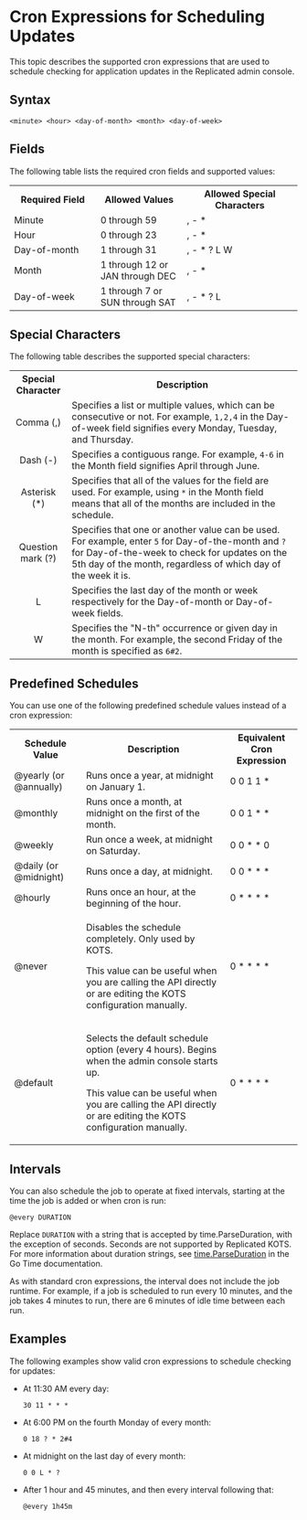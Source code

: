 # Cron Expressions for Scheduling Updates

This topic describes the supported cron expressions that are used to schedule checking for application updates in the Replicated admin console.

## Syntax

```
<minute> <hour> <day-of-month> <month> <day-of-week>
```

## Fields

The following table lists the required cron fields and supported values:

<table>
    <tr>
      <th width="30%">Required Field</th>
      <th width="30%">Allowed Values</th>
      <th width="40%">Allowed Special Characters</th>
    </tr>
    <tr>
      <td>Minute</td>
      <td>0 through 59</td>
      <td>, - * </td>
    </tr>
    <tr>
      <td>Hour</td>
      <td>0 through 23</td>
      <td>, - * </td>
    </tr>
    <tr>
      <td>Day-of-month</td>
      <td>1 through 31</td>
      <td>, - * ? L W </td>
    </tr>
    <tr>
      <td>Month</td>
      <td>1 through 12 or JAN through DEC</td>
      <td>, - * </td>
    </tr>
    <tr>
      <td>Day-of-week</td>
      <td>1 through 7 or SUN through SAT</td>
      <td>, - * ? L</td>
    </tr>
  </table>

## Special Characters

The following table describes the supported special characters:

<table>
    <tr>
      <th width="20%">Special Character</th>
      <th width="80%">Description</th>
    </tr>
    <tr>
      <td><center>Comma (,)</center></td>
      <td>Specifies a list or multiple values, which can be consecutive or not. For example, <code>1,2,4</code> in the Day-of-week field signifies every Monday, Tuesday, and Thursday.</td>
    </tr>
    <tr>
      <td><center>Dash (-)</center></td>
      <td>Specifies a contiguous range. For example, <code>4-6</code> in the Month field signifies April through June.</td>
    </tr>
    <tr>
      <td><center>Asterisk (*)</center></td>
      <td>Specifies that all of the values for the field are used. For example, using <code>*</code> in the Month field means that all of the months are included in the schedule.</td>
    </tr>
    <tr>
      <td><center>Question mark (?)</center></td>
      <td> Specifies that one or another value can be used. For example, enter <code>5</code> for Day-of-the-month and <code>?</code> for Day-of-the-week to check for updates on the 5th day of the month, regardless of which day of the week it is.</td>
    </tr>
    <tr>
      <td><center>L</center></td>
      <td>Specifies the last day of the month or week respectively for the Day-of-month or Day-of-week fields.</td>
    </tr>
    <tr>
      <td><center>W</center></td>
      <td>Specifies the "N-th" occurrence or given day in the month. For example, the second Friday of the month is specified as <code>6#2</code>.</td>
    </tr>
</table>

## Predefined Schedules

You can use one of the following predefined schedule values instead of a cron expression:

<table>
    <tr>
      <th width="25%">Schedule Value</th>
      <th width="50%">Description</th>
      <th width="25%">Equivalent Cron Expression</th>
    </tr>
    <tr>
      <td>@yearly (or @annually)</td>
      <td>Runs once a year, at midnight on January 1.</td>
      <td>0 0 1 1 *</td>
    </tr>
    <tr>
      <td>@monthly</td>
      <td>Runs once a month, at midnight on the first of the month.</td>
      <td>0 0 1 * *</td>
    </tr>
    <tr>
      <td>@weekly</td>
      <td>Run once a week, at midnight on Saturday.</td>
      <td>0 0 * * 0</td>
    </tr>
    <tr>
      <td>@daily (or @midnight)</td>
      <td>Runs once a day, at midnight.</td>
      <td>0 0 * * *</td>
    </tr>
    <tr>
      <td>@hourly</td>
      <td>Runs once an hour, at the beginning of the hour.</td>
      <td>0 * * * *</td>
    </tr>
    <tr>
      <td>@never</td>
      <td><p>Disables the schedule completely. Only used by KOTS.</p><p>This value can be useful when you are calling the API directly or are editing the KOTS configuration manually.</p></td>
      <td>0 * * * *</td>
    </tr>
    <tr>
      <td>@default</td>
      <td><p>Selects the default schedule option (every 4 hours). Begins when the admin console starts up.</p><p>This value can be useful when you are calling the API directly or are editing the KOTS configuration manually.</p></td>
      <td>0 * * * *</td>
    </tr>
</table>

## Intervals

You can also schedule the job to operate at fixed intervals, starting at the time the job is added or when cron is run:

```
@every DURATION
```

Replace `DURATION` with a string that is accepted by time.ParseDuration, with the exception of seconds. Seconds are not supported by Replicated KOTS. For more information about duration strings, see [time.ParseDuration](http://golang.org/pkg/time/#ParseDuration) in the Go Time documentation.

As with standard cron expressions, the interval does not include the job runtime. For example, if a job is scheduled to run every 10 minutes, and the job takes 4 minutes to run, there are 6 minutes of idle time between each run.

## Examples

The following examples show valid cron expressions to schedule checking for updates:

- At 11:30 AM every day:

    ```
    30 11 * * *
    ```

- At 6:00 PM on the fourth Monday of every month:

    ```
    0 18 ? * 2#4
    ```

- At midnight on the last day of every month:

    ```
    0 0 L * ?
    ```

- After 1 hour and 45 minutes, and then every interval following that:

  ```
  @every 1h45m
  ```

